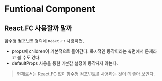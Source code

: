 # Funtional Component

## React.FC 사용할까 말까

함수형 컴포넌트 정의에 `React.FC` 사용하면,

- props에 children이 기본적으로 들어간다. 묵시적인 동작이라는 측면에서 문제라고 볼 수도 있다.
- defaultProps 사용을 통한 기본값 설정이 동작하지 않는다.

> 현재로서는 React.FC 없이 함수형 컴포넌트를 사용하는 것이 더 좋아 보인다.
